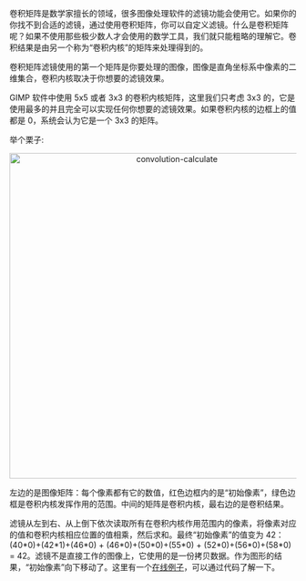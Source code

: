 卷积矩阵是数学家擅长的领域，很多图像处理软件的滤镜功能会使用它。如果你的你找不到合适的滤镜，通过使用卷积矩阵，你可以自定义滤镜。什么是卷积矩阵呢？如果不使用那些极少数人才会使用的数学工具，我们就只能粗略的理解它。卷积结果是由另一个称为“卷积内核”的矩阵来处理得到的。

卷积矩阵滤镜使用的第一个矩阵是你要处理的图像，图像是直角坐标系中像素的二维集合，卷积内核取决于你想要的滤镜效果。

GIMP 软件中使用 5x5 或者 3x3 的卷积内核矩阵，这里我们只考虑 3x3 的，它是使用最多的并且完全可以实现任何你想要的滤镜效果。如果卷积内核的边框上的值都是 0，系统会认为它是一个 3x3 的矩阵。

举个栗子:

<div align="center">
    <img width="572" alt="convolution-calculate" src="https://user-images.githubusercontent.com/16967069/37387458-682f99ee-2797-11e8-9e86-2eaea3b1410e.png">
</div>

左边的是图像矩阵：每个像素都有它的数值，红色边框内的是“初始像素”，绿色边框是卷积内核发挥作用的范围。中间的矩阵是卷积内核，最右边的是卷积结果。

滤镜从左到右、从上倒下依次读取所有在卷积内核作用范围内的像素，将像素对应的值和卷积内核相应位置的值相乘，然后求和。最终“初始像素”的值变为 42：(40\*0)+(42\*1)+(46\*0) + (46\*0)+(50\*0)+(55\*0) + (52\*0)+(56\*0)+(58\*0) = 42。滤镜不是直接工作的图像上，它使用的是一份拷贝数据。作为图形的结果，“初始像素”向下移动了。这里有一个[在线例子](https://jsfiddle.net/api/mdn/)，可以通过代码了解一下。

